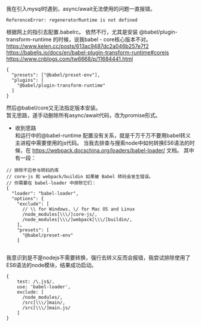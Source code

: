我在引入mysql时遇到，async/await无法使用的问题一直报错。
```
ReferenceError: regeneratorRuntime is not defined
```
根据网上的指引去配置.babelrc。
依然不行，尤其是安装 @babel/plugin-transform-runtime 的时候，说我babel - core核心版本不对。
https://www.kelen.cc/posts/613ac9487dc2a046b257e7f2
https://babeljs.io/docs/en/babel-plugin-transform-runtime#corejs
https://www.cnblogs.com/tw6668/p/11684441.html
```
{
  "presets": ["@babel/preset-env"],
  "plugins": [
    "@babel/plugin-transform-runtime"
  ]
}
```
然后@babel/core又无法指定版本安装。   
暂无思路，遂手动删除所有async/await代码，改为promise形式。

- 收到思路   
和运行中的@babel-runtime 配置没有关系，就是千万千万不要用babel转义主进程中需要使用的js代码。
当我去排查与搜索node中如何转换ES6语法的时候，在 https://webpack.docschina.org/loaders/babel-loader/ 文档。
其中有一段：
```
// 排除不应参与转码的库
// core-js 和 webpack/buildin 如果被 Babel 转码会发生错误。
// 你需要在 babel-loader 中排除它们：
{
  "loader": "babel-loader",
  "options": {
    "exclude": [
      // \\ for Windows, \/ for Mac OS and Linux
      /node_modules[\\\/]core-js/,
      /node_modules[\\\/]webpack[\\\/]buildin/,
    ],
    "presets": [
      "@babel/preset-env"
    ]
  
```
我意识到是不是nodejs不需要转换，强行去转义反而会报错，我尝试排除使用了ES6语法的node模块，结果成功启动。
```
{
    test: /\.js$/,
    use: 'babel-loader',
    exclude: [
      /node_modules/,
      /src[\\\/]main/,
      /src[\\\/]main.js/
    ]
}
```